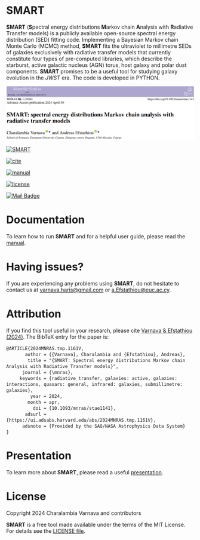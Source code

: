 SMART
=====

**SMART** (**S**pectral energy distributions **M**arkov chain **A**nalysis with **R**adiative **T**ransfer models) is a publicly available open-source spectral energy distribution (SED) fitting code. Implementing a Bayesian Markov chain Monte Carlo (MCMC) method, **SMART** fits the ultraviolet to millimetre SEDs of galaxies exclusively with radiative transfer models that currently constitute four types of pre-computed libraries, which describe the starburst, active galactic nucleus (AGN) torus, host galaxy and polar dust components. **SMART** promises to be a useful tool for studying galaxy evolution in the _JWST_ era. The code is developed in PYTHON.

<p align="center"> <img src="SMART_MNRAS.png" /> </p>

[![SMART](https://img.shields.io/badge/GitHub-SMART-blue.svg?label=GitHub&logo=GitHub)](https://github.com/ch-var/SMART)

[![cite](https://img.shields.io/badge/doi-10.1093/mnras/stae1141-light.svg?style=flat)](https://academic.oup.com/mnras/advance-article/doi/10.1093/mnras/stae1141/7660585)

[![manual](http://img.shields.io/badge/guidelines-manual-purple.svg?style=flat)](https://github.com/ch-var/SMART/blob/main/SMART_User_Manual.pdf)

[![license](http://img.shields.io/badge/license-MIT-red.svg?style=flat)](https://github.com/ch-var/SMART/blob/main/LICENSE)

[![Mail Badge](https://img.shields.io/badge/-varnava.haris@gmail.com-white?style=flat&labelColor=white&logo=gmail&logoColor=red)](mailto:varnava.haris@gmail.com) 


Documentation
=============

To learn how to run **SMART** and for a helpful user guide, please read the [manual](https://github.com/ch-var/SMART/blob/main/SMART_User_Manual.pdf).


Having issues?
=============

If you are experiencing any problems using **SMART**, do not hesitate to contact us at varnava.haris@gmail.com or a.Efstathiou@euc.ac.cy. 


Attribution
=============

If you find this tool useful in your research, please cite [Varnava & Efstathiou (2024)](https://academic.oup.com/mnras/advance-article/doi/10.1093/mnras/stae1141/7660585). The BibTeX entry for the paper is:

    @ARTICLE{2024MNRAS.tmp.1161V,
           author = {{Varnava}, Charalambia and {Efstathiou}, Andreas},
            title = "{SMART: Spectral energy distributions Markov chain Analysis with Radiative Transfer models}",
          journal = {\mnras},
         keywords = {radiative transfer, galaxies: active, galaxies: interactions, quasars: general, infrared: galaxies, submillimetre: galaxies},
             year = 2024,
            month = apr,
              doi = {10.1093/mnras/stae1141},
           adsurl = {https://ui.adsabs.harvard.edu/abs/2024MNRAS.tmp.1161V},
          adsnote = {Provided by the SAO/NASA Astrophysics Data System}
    }


Presentation
=============

To learn more about **SMART**, please read a useful [presentation](https://github.com/ch-var/SMART/blob/main/Presentation_GitHub.pdf).


License
=======

Copyright 2024 Charalambia Varnava and contributors

**SMART** is a free tool made available under the terms of the MIT License. For details see the [LICENSE file](https://github.com/ch-var/SMART/blob/main/LICENSE).
